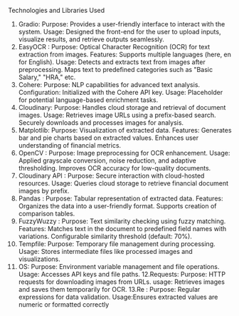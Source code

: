 Technologies and Libraries Used
1. Gradio:
   Purpose: Provides a user-friendly interface to interact with the system.
   Usage: Designed the front-end for the user to upload inputs, visualize results,  and retrieve outputs seamlessly.
2. EasyOCR :
  Purpose: Optical Character Recognition (OCR) for text extraction from images.
 Features: Supports multiple languages (here, en for English).
 Usage: Detects and extracts text from images after preprocessing.  Maps text to predefined categories such as "Basic Salary," "HRA," etc.
4. Cohere:
 Purpose: NLP capabilities for advanced text analysis.
 Configuration: Initialized with the Cohere API key.
 Usage: Placeholder for potential language-based enrichment tasks.
5. Cloudinary:
 Purpose: Handles cloud storage and retrieval of document images.
 Usage: Retrieves image URLs using a prefix-based search. Securely downloads and processes images for analysis.
6. Matplotlib:
 Purpose: Visualization of extracted data.
 Features: Generates bar and pie charts based on extracted values. Enhances user understanding of financial metrics.
7. OpenCV :
 Purpose: Image preprocessing for OCR enhancement.
 Usage: Applied grayscale conversion, noise reduction, and adaptive thresholding. Improves OCR accuracy for low-quality documents.
8. Cloudinary API :
 Purpose: Secure interaction with cloud-hosted resources.
 Usage: Queries cloud storage to retrieve financial document images by prefix.
9. Pandas :
 Purpose: Tabular representation of extracted data.
 Features: Organizes the data into a user-friendly format. Supports creation of comparison tables.
10. FuzzyWuzzy : Purpose: Text similarity checking using fuzzy matching.
 Features: Matches text in the document to predefined field names with variations. Configurable similarity threshold (default: 70%).
11. Tempfile:
 Purpose: Temporary file management during processing.
 Usage: Stores intermediate files like processed images and visualizations.
12. OS:
 Purpose: Environment variable management and file operations.
Usage: Accesses API keys and file paths.
12.Requests:
 Purpose: HTTP requests for downloading images from URLs.
usage: Retrieves images and saves them temporarily for OCR.
13.Re :
 Purpose: Regular expressions for data validation.
 Usage:Ensures extracted values are numeric or formatted correctly
